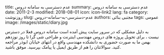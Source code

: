 title: عدم دسترسی به سامانه دروس
summary: عدم دسترسی به سامانه دروس
date: 2011-2-3
modified: 2018-08-01
icon:  icon-link2
lang: fa
category: روزنوشت
slug: عدم-دسترسی-به-سامانه-دروس
authors: مجتبی بنائی
tags: عمومی
image: /images/static/diary.jpg

به دلیل مشکلی که در سرور سایت پیش آمده است سامانه دروس فعلا در دسترس نیست ، برای تحویل پروژه های دروس مهندسی اینترنت و طراحی شی گرا تا روز نوزدهم بهمن ما به صورت حضوری به دانشکده مهندسی واقع در انتهای خیابان ابوذر مراجعه کنید.  سوالاتتان را هم از طریق ایمیل یا پیامک بپرسید.  موفق باشید.